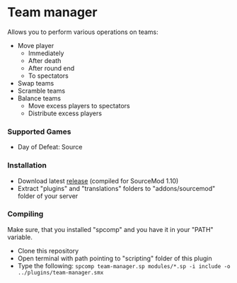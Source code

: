 # Team manager

Allows you to perform various operations on teams:

* Move player
	* Immediately
	* After death
	* After round end
	* To spectators
* Swap teams
* Scramble teams
* Balance teams
	* Move excess players to spectators
	* Distribute excess players

### Supported Games

* Day of Defeat: Source

### Installation

* Download latest [release](https://github.com/dronelektron/team-manager/releases) (compiled for SourceMod 1.10)
* Extract "plugins" and "translations" folders to "addons/sourcemod" folder of your server

### Compiling

Make sure, that you installed "spcomp" and you have it in your "PATH" variable.

* Clone this repository
* Open terminal with path pointing to "scripting" folder of this plugin
* Type the following:
```spcomp team-manager.sp modules/*.sp -i include -o ../plugins/team-manager.smx```
